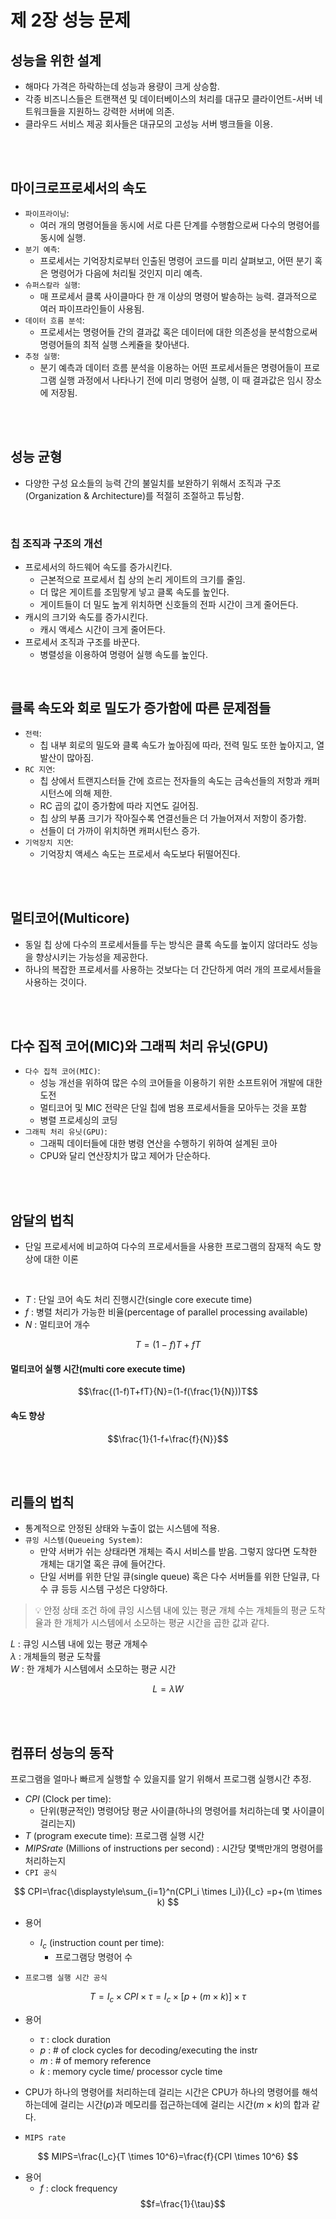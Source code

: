 # 제 2장 성능 문제

## 성능을 위한 설계

- 해마다 가격은 하락하는데 성능과 용량이 크게 상승함.
- 각종 비즈니스들은 트랜잭션 및 데이터베이스의 처리를 대규모 클라이언트-서버 네트워크들을 지원하느 강력한 서버에 의존.
- 클라우드 서비스 제공 회사들은 대규모의 고성능 서버 뱅크들을 이용.

<br/>
<br/>

## 마이크로프로세서의 속도

- `파이프라이닝`:
  - 여러 개의 명령어들을 동시에 서로 다른 단계를 수행함으로써 다수의 명령어를 동시에 실행.
- `분기 예측`:
  - 프로세서는 기억장치로부터 인출된 명령어 코드를 미리 살펴보고, 어떤 분기 혹은 명령어가 다음에 처리될 것인지 미리 예측.
- `슈퍼스칼라 실행`:
  - 매 프로세서 클록 사이클마다 한 개 이상의 명령어 발송하는 능력. 결과적으로 여러 파이프라인들이 사용됨.
- `데이터 흐름 분석`:
  - 프로세서는 명령어들 간의 결과값 혹은 데이터에 대한 의존성을 분석함으로써 명령어들의 최적 실행 스케쥴을 찾아낸다.
- `추정 실행`:
  - 분기 예측과 데이터 흐름 분석을 이용하는 어떤 프로세서들은 명령어들이 프로그램 실행 과정에서 나타나기 전에 미리 명령어 실행, 이 때 결과값은 임시 장소에 저장됨.

<br/>
<br/>

## 성능 균형

- 다양한 구성 요소들의 능력 간의 불일치를 보완하기 위해서 조직과 구조(Organization & Architecture)를 적절히 조절하고 튜닝함.

<br/>

### 칩 조직과 구조의 개선

- 프로세서의 하드웨어 속도를 증가시킨다.
  - 근본적으로 프로세서 칩 상의 논리 게이트의 크기를 줄임.
  - 더 많은 게이트를 조밈랗게 넣고 클록 속도를 높인다.
  - 게이트들이 더 밀도 높게 위치하면 신호들의 전파 시간이 크게 줄어든다.
- 캐시의 크기와 속도를 증가시킨다.
  - 캐시 액세스 시간이 크게 줄어든다.
- 프로세서 조직과 구조를 바꾼다.
  - 병렬성을 이용하여 명령어 실행 속도를 높인다. 

<br/>

## 클록 속도와 회로 밀도가 증가함에 따른 문제점들

- `전력`:
  - 칩 내부 회로의 밀도와 클록 속도가 높아짐에 따라, 전력 밀도 또한 높아지고, 열 발산이 많아짐.
- `RC 지연`:
  - 칩 상에서 트랜지스터들 간에 흐르는 전자들의 속도는 금속선들의 저항과 캐퍼시턴스에 의해 제한.
  - RC 곱의 값이 증가함에 따라 지연도 길어짐.
  - 칩 상의 부품 크기가 작아질수록 연결선들은 더 가늘어져서 저항이 증가함.
  - 선들이 더 가까이 위치하면 캐퍼시턴스 증가.
- `기억장치 지연`:
  - 기억장치 액세스 속도는 프로세서 속도보다 뒤떨어진다.
 
<br/>
<br/>

## 멀티코어(Multicore)

- 동일 칩 상에 다수의 프로세서들를 두는 방식은 클록 속도를 높이지 않더라도 성능을 향상시키는 가능성을 제공한다.
- 하나의 복잡한 프로세서를 사용하는 것보다는 더 간단하게 여러 개의 프로세서들을 사용하는 것이다.

<br/>
<br/>

## 다수 집적 코어(MIC)와 그래픽 처리 유닛(GPU)

- `다수 집적 코어(MIC)`:
  - 성능 개선을 위하여 많은 수의 코어들을 이용하기 위한 소프트위어 개발에 대한 도전
  - 멀티코어 및 MIC 전략은 단일 칩에 범용 프로세서들을 모아두는 것을 포함
  - 병렬 프로세싱의 코딩
- `그래픽 처리 유닛(GPU)`:
  - 그래픽 데이터들에 대한 병령 연산을 수행하기 위하여 설계된 코아
  - CPU와 달리 연산장치가 많고 제어가 단순하다.

<br/>
<br/>

## 암달의 법칙

- 단일 프로세서에 비교하여 다수의 프로세서들을 사용한 프로그램의 잠재적 속도 향상에 대한 이론
<br/>

- $T$ : 단일 코어 속도 처리 진행시간(single core execute time)
- $f$ : 병렬 처리가 가능한 비율(percentage of parallel processing available)
- $N$ : 멀티코어 개수

$$T=(1-f)T+fT$$

#### 멀티코어 실행 시간(multi core execute time)

$$\frac{(1-f)T+fT}{N}=(1-f(\frac{1}{N}))T$$

#### 속도 향상

$$\frac{1}{1-f+\frac{f}{N}}$$

<br/>
<br/>

## 리틀의 법칙

- 통계적으로 안정된 상태와 누출이 없는 시스템에 적용.
- `큐잉 시스템(Queueing System)`:
  - 만약 서버가 쉬는 상태라면 개체는 즉시 서비스를 받음. 그렇지 않다면 도착한 개체는 대기열 혹은 큐에 들어간다.
  - 단일 서버를 위한 단일 큐(single queue) 혹은 다수 서버들를 위한 단일큐, 다수 큐 등등 시스템 구성은 다양하다.

>💡 안정 상태 조건 하에 큐잉 시스템 내에 있는 평균 개체 수는 개체들의 평균 도착율과 한 개체가 시스템에서 소모하는 평균 시간을 곱한 값과 같다. 

$L$ : 큐잉 시스템 내에 있는 평균 개체수<br/>
$\lambda$ : 개체들의 평균 도착률<br/>
$W$ : 한 개체가 시스템에서 소모하는 평균 시간<br/>

$$L=\lambda W$$

<br/>
<br/>

## 컴퓨터 성능의 동작

프로그램을 얼마나 빠르게 실행할 수 있을지를 알기 위해서 프로그램 실행시간 추정.
<br/>
 
- $CPI$ (Clock per time):
  - 단위(평균적인) 명령어당 평균 사이클(하나의 명령어를 처리하는데 몇 사이클이 걸리는지)
- $T$ (program execute time): 프로그램 실행 시간
- $MIPS rate$ (Millions of instructions per second) : 시간당 몇백만개의 명령어를 처리하는지
- `CPI 공식`
  
$$
  CPI=\frac{\displaystyle\sum_{i=1}^n(CPI_i \times I_i)}{I_c}
     =p+(m \times k)
$$

- 용어
  - $I_c$ (instruction count per time):
    - 프로그램당 명령어 수



- `프로그램 실행 시간 공식`

$$
  T=I_c \times CPI \times \tau =I_c \times [p+(m \times k)] \times \tau
$$

- 용어
  - $\tau$ : clock duration
  - $p$ : # of clock cycles for decoding/executing the instr
  - $m$ : # of memory reference
  - $k$ : memory cycle time/ processor cycle time
- CPU가 하나의 명령어를 처리하는데 걸리는 시간은 CPU가 하나의 명령어를 해석하는데에 걸리는 시간($p$)과 메모리를 접근하는데에 걸리는 시간($m$ $\times$ $k$)의 합과 같다.

- `MIPS rate`
  
$$
  MIPS=\frac{I_c}{T \times 10^6}=\frac{f}{CPI \times 10^6}
$$

- 용어
  - $f$ : clock frequency
 $$f=\frac{1}{\tau}$$
    
    
